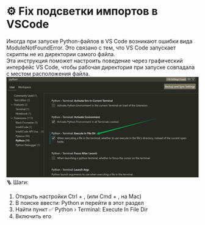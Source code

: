 # ⚙️ Fix подсветки импортов в VSCode  
Иногда при запуске Python-файлов в VS Code возникают ошибки вида ModuleNotFoundError. Это связано с тем, что VS Code запускает скрипты не из директории самого файла.  
Эта инструкция поможет настроить поведение через графический интерфейс VS Code, чтобы рабочая директория при запуске совпадала с местом расположения файла.  
![fix_import](/image/vscode_import.png)
🪜 Шаги:
1. Открыть настройки Ctrl + , (или Cmd + , на Mac)
2. В поиске ввести: Python и перейти в этот раздел
3. Найти пункт ✅ Python › Terminal: Execute In File Dir
4. Включить его
